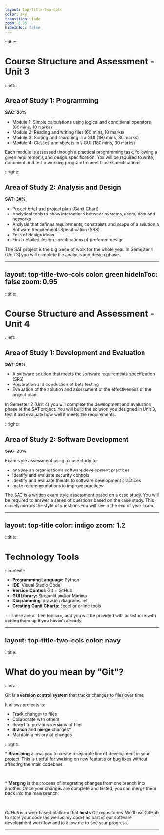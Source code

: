```yaml
---
layout: top-title-two-cols
color: sky
transition: fade
zoom: 0.95
hideInToc: false
---
```


::title::

# Course Structure and Assessment - Unit 3

::left::

## Area of Study 1: Programming

**SAC: 20%**

- Module 1: Simple calculations using logical and conditional operators (60 mins, 10 marks)
- Module 2: Reading and writing files (60 mins, 10 marks)
- Module 3: Sorting and searching in a GUI (180 mins, 30 marks)
- Module 4: Classes and objects in a GUI (180 mins, 30 marks)

Each module is assessed through a practical programming task, following a given requirements and design specification. You will be required to write, document and test a working program to meet those specifications.


::right::

## Area of Study 2: Analysis and Design

**SAT: 30%**

- Project brief and project plan (Gantt Chart)
- Analytical tools to show interactions between systems, users, data and networks
- Analysis that defines requirements, constraints and scope of a solution a Software Requirements Specification (SRS)
- Folio of design ideas
- Final detailed design specifications of preferred design

The SAT project is the big piece of work for the whole year. In Semester 1 (Unit 3) you will complete the analysis and design phase.

<style>
  li {
    margin-bottom:0;
  }
</style>

---
layout: top-title-two-cols
color: green
hideInToc: false
zoom: 0.95
---
::title::

# Course Structure and Assessment - Unit 4

::left::
## Area of Study 1: Development and Evaluation

**SAT: 30%**
- A software solution that meets the software requirements specification (SRS)
- Preparation and conduction of beta testing
- Evaluation of the solution and assessment of the effectiveness of the project plan

In Semester 2 (Unit 4) you will complete the development and evaluation phase of the SAT project. You will build the solution you designed in Unit 3, test it and evaluate how well it meets the requirements.

::right::

## Area of Study 2: Software Development

**SAC: 20%**

Exam style assessment using a case study to:
- analyse an organisation's software development practices
- identify and evaluate security controls
- identify and evaluate threats to software development practices
- make recommendations to improve practices

The SAC is a written exam style assessment based on a case study. You will be required to answer a series of questions based on the case study. This closely mirrors the style of questions you will see in the end of year exam.

---
layout: top-title
color: indigo
zoom: 1.2
---
::title::

# Technology Tools

::content::

- **Programming Language:** Python
- **IDE:** Visual Studio Code
- **Version Control:** Git + GitHub
- **GUI Library:** Streamlit and/or Marimo
- **Diagramming:** draw.io / diagrams.net
- **Creating Gantt Charts:** Excel or online tools

==These are all free tools==, and you will be provided with assistance with setting them up if you haven't already. 


---
layout: top-title-two-cols
color: navy
---

::title::
# What do you mean by "Git"?

::left::

Git is a **version control system** that tracks changes to files over time. 

It allows projects to:
- Track changes to files
- Collaborate with others
- Revert to previous versions of files
- **Branch** and **merge** changes*
- Maintain a history of changes

::right::

<v-clicks>

<SpeechBubble color="amber-light" position="l" shape="round">

\* **Branching** allows you to create a separate line of development in your project. This is useful for working on new features or bug fixes without affecting the main codebase.

</SpeechBubble>

<br>

<SpeechBubble color="cyan-light" position="l" shape="round">

\* **Merging** is the process of integrating changes from one branch into another. Once your changes are complete and tested, you can merge them back into the main branch.

</SpeechBubble>

<br>

<Admonition title="GitHub">

*GitHub* is a web-based platform that **hosts** Git repositories. We'll use GitHub to store your code (as well as my code) as part of our software development workflow and to allow me to see your progress.

</Admonition>

</v-clicks>

---
